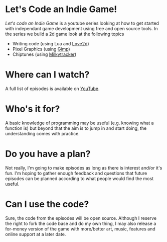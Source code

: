 # Let's Code an Indie Game!

*Let's code an Indie Game* is a youtube series looking at how to get started with independant game development using free and open source tools.
In the series we build a 2d game look at the following topics

- Writing code (using Lua and [Love2d](https://love2d.org/))
- Pixel Graphics (using [Gimp](https://www.gimp.org/))
- Chiptunes (using [Milkytracker](http://milkytracker.titandemo.org/))


# Where can I watch?

A full list of episodes is available on [YouTube](https://www.youtube.com/channel/UC0RNVO6W3kbXRykE4VGcabQ).

# Who's it for?

A basic knowledge of programming may be useful (e.g. knowing what a function is) but beyond that the aim is to jump in and start doing,
the understanding comes with practice.

# Do you have a plan?

Not really, I'm going to make episodes as long as there is interest and/or it's fun.
I'm hoping to gather enough feedback and questions that future episodes can be planned according to what people would
find the most useful.

# Can I use the code?

Sure, the code from the episodes will be open source. Although I reserve the right to fork the code base and do my own thing,
I may also release a for-money version of the game with more/better art, music, features and online support at a later date.
